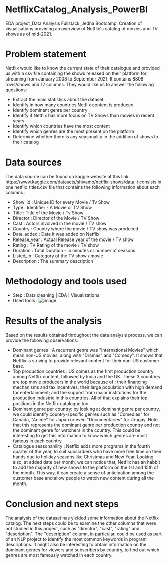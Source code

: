 # NetflixCatalog_Analysis_PowerBI
EDA project_Data Analysis Fullstack_Jedha Bootcamp. Creation of visualisations providing an overview of Netflix's catalog of movies and TV shows as of mid-2021.

# Problem statement
Netflix would like to know the current state of their catalogue and provided us with a csv file containing the shows released on their platform for streaming from January 2008 to September 2021. It contains 8808 rows/shows and 12 columns. They would like us to answer the following questions:

- Extract the main statistics about the dataset
- Identify in how many countries Netflix content is produced
- Identify dominant genre per country
- Identify if Netflix has more focus on TV Shows than movies in recent years
- Identify which countries have the most content
- Identify which genres are the most present on the platform
- Determine whether there is any seasonality in the addition of shows to their catalog

# Data sources
The data source can be found on kaggle website at this link: https://www.kaggle.com/datasets/shivamb/netflix-shows/data
It consists in one netflix_titles.csv file that contains the following information about each columns : 

- Show_id	: Unique ID for every Movie / Tv Show
- Type : Identifier - A Movie or TV Show
- Title : Title of the Movie / Tv Show
- Director : Director of the Movie / TV Show
- Cast : Actors involved in the movie / TV show
- Country : Country where the movie / TV show was produced
- Date_added : Date it was added on Netflix
- Release_year :	Actual Release year of the movie / TV show
- Rating : TV Rating of the movie / TV show
- Duration : Total Duration - in minutes or number of seasons
- Listed_in :	Category of the TV show / movie
- Description :	The summary description

# Methodology and tools used

- Step : Data cleaning | EDA | Visualizations
- Used tools : ![image](https://github.com/MichAdeola/NetflixCatalog_Analysis_PowerBI/assets/105505715/022dc6f4-91ab-4b50-a813-6130cc0b8f51)

# Results of the analysis
Based on the results obtained throughout the data analysis process, we can provide the following observations:

- Dominant genres : A recurrent genre was "International Movies" which mean non-US movies, along with "Dramas" and "Comedy". It shows that Netflix is striving to provide relevant content for their non-US customer base.
- Top production countries : US comes as the first production country among Netflix content, followed by India and the UK. These 3 countries are top movie producers in the world because of :  their financing mechanisms and tax incentives; their large population with high demand for entertainment; and the support from major institutions for the production industrie in this countries. All of that explains their top positions in the Netflix catalogue too.
- Dominant genre per country: by looking at dominant genre per country, we could identify country-specific genres such as "Comedies" for Canada, "Anime" for Japan or even "Documentaries" for Urugay. Note that this represents the dominant genre per production country and not the dominant genre for watchers in the country. This could be interesting to get this information to know which genres are most famous in each country.
- Catalogue seasonanility : Netflix adds more programs in the fourth quarter of the year, to suit subscribers who have more free time on their hands due to holiday seasons like Christmas and New Year. Looking also, at added date per month, we can notice that, Netflix has an habbit to add the majority of new shows to the platform on the 1st  and 15th of the month. This way, it can create a sense of anticipation among the customer base and allow people to watch new content during all the month.

# Conclusion and next steps

The analysis of the dataset has yielded some information about the Netflix catalog. The next steps could be to examine the other columns that were not studied in this project, such as "director", "cast", "rating" and "description". The "description" column, in particular, could be used as part of an NLP project to identify the most common keywords in program descriptions. It might also be interesting to obtain information on the dominant genres for viewers and subscribers by country, to find out which genres are most famously watched in each country.

